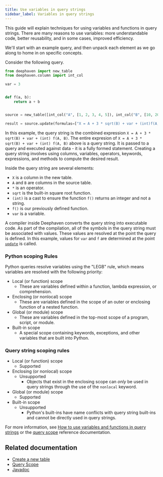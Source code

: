 ```yaml
---
title: Use variables in query strings
sidebar_label: Variables in query strings
---
```


This guide will explain techniques for using variables and functions in query strings. There are many reasons to use variables: more understandable code, better reusability, and in some cases, improved efficiency.

We'll start with an example query, and then unpack each element as we go along to home in on specific concepts.

Consider the following query.

```python order=source,result
from deephaven import new_table
from deephaven.column import int_col

var = 3


def f(a, b):
    return a + b


source = new_table([int_col("A", [1, 2, 3, 4, 5]), int_col("B", [10, 20, 30, 40, 50])])

result = source.update(formulas=["X = A + 3 * sqrt(B) + var + (int)f(A, B)"])
```

In this example, the query string is the combined expression `X = A + 3 * sqrt(B) + var + (int) f(A, B)`. The entire expresion of `X = A + 3 * sqrt(B) + var + (int) f(A, B)` above is a query string. It is passed to a query and executed against data - it is a fully formed statement. Creating a query string involves using columns, variables, operators, keywords, expressions, and methods to compute the desired result.

Inside the query string are several elements:

- `X` is a column in the new table.
- `A` and `B` are columns in the source table.
- `*` is an operator.
- `sqrt` is the built-in square root function.
- `(int)` is a cast to ensure the function `f()` returns an integer and not a string.
- `f()` is our previously defined function.
- `var` is a variable.

A compiler inside Deephaven converts the query string into executable code. As part of the compilation, all of the symbols in the query string must be associated with values. These values are resolved at the point the query is defined. In this example, values for `var` and `f` are determined at the point [`update`](../reference/table-operations/select/update.md) is called.

### Python scoping Rules

Python queries resolve variables using the "LEGB" rule, which means variables are resolved with the following priority:

- Local (or function) scope
  - These are variables defined within a function, lambda expression, or comprehension.
- Enclosing (or nonlocal) scope
  - These are variables defined in the scope of an outer or enclosing function of a nested function.
- Global (or module) scope
  - These are variables defined in the top-most scope of a program, script, or module.
- Built-in scope
  - A special scope containing keywords, exceptions, and other variables that are built into Python.

### Query string scoping rules

- Local (or function) scope
  - Supported
- Enclosing (or nonlocal) scope
  - Unsupported
    - Objects that exist in the enclosing scope can _only_ be used in query strings through the use of the `nonlocal` keyword.
- Global (or module) scope
  - Supported
- Built-in scope
  - Unsupported
    - Python's built-ins have name conflicts with query string built-ins and cannot be directly used in query strings.

For more information, see [How to use variables and functions in query strings](../how-to-guides/query-scope.md) or the [query scope](../how-to-guides/query-scope.md) reference documentation.

## Related documentation

- [Create a new table](../how-to-guides/new-and-empty-table.md#new_table)
- [Query Scope](../how-to-guides/query-scope.md)
- [Javadoc](/core/javadoc/io/deephaven/engine/context/QueryScope.html)
